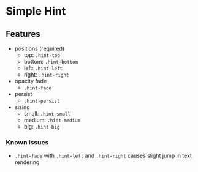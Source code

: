 Simple Hint
===========

## Features
* positions (required)
	- top: `.hint-top`
	- bottom: `.hint-bottom`
	- left: `.hint-left`
	- right: `.hint-right`
* opacity fade
	- `.hint-fade`
* persist
	- `.hint-persist`
* sizing
	- small: `.hint-small`
	- medium: `.hint-medium`
	- big: `.hint-big`




### Known issues
* `.hint-fade` with `.hint-left` and `.hint-right` causes slight jump in text rendering